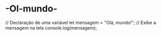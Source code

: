# -Ol-mundo-
// Declaração de uma variável let mensagem = "Olá, mundo!";  // Exibe a mensagem na tela console.log(mensagem);
